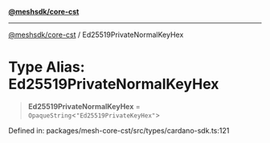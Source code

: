 [**@meshsdk/core-cst**](../README.md)

***

[@meshsdk/core-cst](../globals.md) / Ed25519PrivateNormalKeyHex

# Type Alias: Ed25519PrivateNormalKeyHex

> **Ed25519PrivateNormalKeyHex** = `OpaqueString`\<`"Ed25519PrivateKeyHex"`\>

Defined in: packages/mesh-core-cst/src/types/cardano-sdk.ts:121
